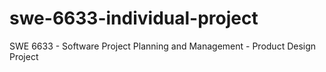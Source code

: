 # swe-6633-individual-project
SWE 6633 - Software Project Planning and Management - Product Design Project
